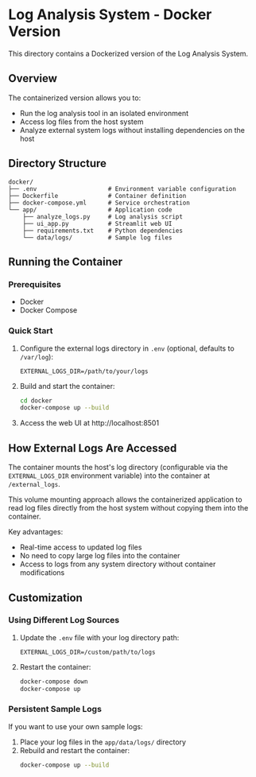 # Log Analysis System - Docker Version

This directory contains a Dockerized version of the Log Analysis System.

## Overview

The containerized version allows you to:
- Run the log analysis tool in an isolated environment
- Access log files from the host system
- Analyze external system logs without installing dependencies on the host

## Directory Structure

```
docker/
├── .env                    # Environment variable configuration
├── Dockerfile              # Container definition
├── docker-compose.yml      # Service orchestration
└── app/                    # Application code
    ├── analyze_logs.py     # Log analysis script
    ├── ui_app.py           # Streamlit web UI
    ├── requirements.txt    # Python dependencies
    └── data/logs/          # Sample log files
```

## Running the Container

### Prerequisites
- Docker
- Docker Compose

### Quick Start

1. Configure the external logs directory in `.env` (optional, defaults to `/var/log`):
   ```
   EXTERNAL_LOGS_DIR=/path/to/your/logs
   ```

2. Build and start the container:
   ```bash
   cd docker
   docker-compose up --build
   ```

3. Access the web UI at http://localhost:8501

## How External Logs Are Accessed

The container mounts the host's log directory (configurable via the `EXTERNAL_LOGS_DIR` environment variable) into the container at `/external_logs`.

This volume mounting approach allows the containerized application to read log files directly from the host system without copying them into the container.

Key advantages:
- Real-time access to updated log files
- No need to copy large log files into the container
- Access to logs from any system directory without container modifications

## Customization

### Using Different Log Sources

1. Update the `.env` file with your log directory path:
   ```
   EXTERNAL_LOGS_DIR=/custom/path/to/logs
   ```

2. Restart the container:
   ```bash
   docker-compose down
   docker-compose up
   ```

### Persistent Sample Logs

If you want to use your own sample logs:
1. Place your log files in the `app/data/logs/` directory
2. Rebuild and restart the container:
   ```bash
   docker-compose up --build
   ``` 